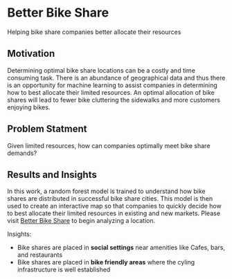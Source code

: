 # Better Bike Share
Helping bike share companies better allocate their resources

## Motivation

Determining optimal bike share locations can be a costly and time consuming task. There is an abundance of geographical data and thus there is an opportunity for machine learning to assist companies in determining how to best allocate their limited resources. An optimal allocation of bike shares will lead to fewer bike cluttering the sidewalks and more customers enjoying bikes.


## Problem Statment
Given limited resources, how can companies optimally meet bike share demands?

## Results and Insights

In this work, a random forest model is trained to understand how bike shares are distributed in successful bike share cities. This model is then used to create an interactive map so that companies to quickly decide how to best allocate their limited resources in existing and new markets. Please visit <a href="https://bit.ly/better_bike_share" target="_blank">Better Bike Share</a> to begin analyzing a location.

Insights:
 * Bike shares are placed in **social settings** near amenities like Cafes, bars, and restaurants
 * Bike shares are placed in **bike friendly areas** where the cyling infrastructure is well established
